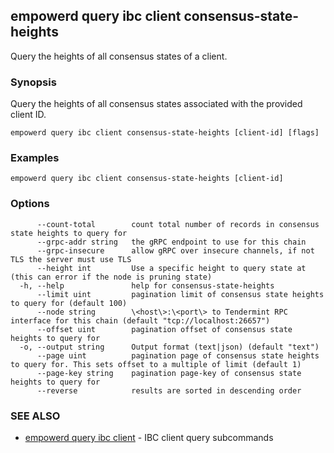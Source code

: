 ## empowerd query ibc client consensus-state-heights

Query the heights of all consensus states of a client.

### Synopsis

Query the heights of all consensus states associated with the provided client ID.

```
empowerd query ibc client consensus-state-heights [client-id] [flags]
```

### Examples

```
empowerd query ibc client consensus-state-heights [client-id]
```

### Options

```
      --count-total        count total number of records in consensus state heights to query for
      --grpc-addr string   the gRPC endpoint to use for this chain
      --grpc-insecure      allow gRPC over insecure channels, if not TLS the server must use TLS
      --height int         Use a specific height to query state at (this can error if the node is pruning state)
  -h, --help               help for consensus-state-heights
      --limit uint         pagination limit of consensus state heights to query for (default 100)
      --node string        \<host\>:\<port\> to Tendermint RPC interface for this chain (default "tcp://localhost:26657")
      --offset uint        pagination offset of consensus state heights to query for
  -o, --output string      Output format (text|json) (default "text")
      --page uint          pagination page of consensus state heights to query for. This sets offset to a multiple of limit (default 1)
      --page-key string    pagination page-key of consensus state heights to query for
      --reverse            results are sorted in descending order
```

### SEE ALSO

* [empowerd query ibc client](empowerd_query_ibc_client.md)	 - IBC client query subcommands


